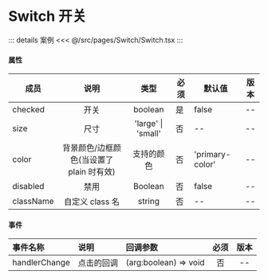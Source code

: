 # Switch 开关

::: details 案例
<<< @/src/pages/Switch/Switch.tsx
:::

#### 属性

| 成员      |                   说明                   |        类型        | 必须 | 默认值          | 版本 |
| --------- | :--------------------------------------: | :----------------: | ---- | --------------- | ---- |
| checked   |                   开关                   |      boolean       | 是   | false           | --   |
| size      |                   尺寸                   | 'large' \| 'small' | 否   | --              | --   |
| color     | 背景颜色/边框颜色(当设置了 plain 时有效) |     支持的颜色     | 否   | 'primary-color' | --   |
| disabled  |                   禁用                   |      Boolean       | 否   | false           | --   |
| className |             自定义 class 名              |       string       | 否   | --              | --   |

#### 事件

| 事件名称      | 说明       | 回调参数              | 必须 | 版本 |
| :------------ | :--------- | :-------------------- | :--: | :--: |
| handlerChange | 点击的回调 | (arg:boolean) => void |  否  |  --  |
